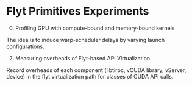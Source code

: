 # Flyt Primitives Experiments

0. Profiling GPU with compute-bound and memory-bound kernels
   
The idea is to induce warp-scheduler delays by varying launch configurations.

2. Measuring overheads of Flyt-based API Virtualization
   
Record overheads of each component (libtirpc, vCUDA library, vServer, device) in the flyt virtualization path
for classes of CUDA API calls.
